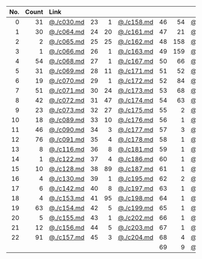 | No. | Count | Link | | | | | | |
|----:|----:|:------------------------|----:|----:|:------------------------|----:|----:|:------------------------|
|   0 |  31 | [@./c030.md](./c030.md) |  23 |   1 | [@./c158.md](./c158.md) |  46 |  54 | [@./c205.md](./c205.md) | 
|   1 |  30 | [@./c064.md](./c064.md) |  24 |  20 | [@./c161.md](./c161.md) |  47 |  21 | [@./c206.md](./c206.md) | 
|   2 |   2 | [@./c065.md](./c065.md) |  25 |  25 | [@./c162.md](./c162.md) |  48 | 158 | [@./c207.md](./c207.md) | 
|   3 |   1 | [@./c066.md](./c066.md) |  26 |   1 | [@./c163.md](./c163.md) |  49 | 159 | [@./c208.md](./c208.md) | 
|   4 |  54 | [@./c068.md](./c068.md) |  27 |   1 | [@./c167.md](./c167.md) |  50 |  66 | [@./c209.md](./c209.md) | 
|   5 |  31 | [@./c069.md](./c069.md) |  28 |  11 | [@./c171.md](./c171.md) |  51 |  52 | [@./c210.md](./c210.md) | 
|   6 |  19 | [@./c070.md](./c070.md) |  29 |   1 | [@./c172.md](./c172.md) |  52 |  84 | [@./c211.md](./c211.md) | 
|   7 |  51 | [@./c071.md](./c071.md) |  30 |  24 | [@./c173.md](./c173.md) |  53 |  68 | [@./c212.md](./c212.md) | 
|   8 |  42 | [@./c072.md](./c072.md) |  31 |  47 | [@./c174.md](./c174.md) |  54 |  63 | [@./c213.md](./c213.md) | 
|   9 |  23 | [@./c073.md](./c073.md) |  32 |  27 | [@./c175.md](./c175.md) |  55 |   2 | [@./c214.md](./c214.md) | 
|  10 |  18 | [@./c089.md](./c089.md) |  33 |  10 | [@./c176.md](./c176.md) |  56 |   1 | [@./c217.md](./c217.md) | 
|  11 |  46 | [@./c090.md](./c090.md) |  34 |   3 | [@./c177.md](./c177.md) |  57 |   3 | [@./c218.md](./c218.md) | 
|  12 |  76 | [@./c091.md](./c091.md) |  35 |   4 | [@./c178.md](./c178.md) |  58 |   1 | [@./c225.md](./c225.md) | 
|  13 |   8 | [@./c116.md](./c116.md) |  36 |   8 | [@./c181.md](./c181.md) |  59 |   1 | [@./c229.md](./c229.md) | 
|  14 |   1 | [@./c122.md](./c122.md) |  37 |   4 | [@./c186.md](./c186.md) |  60 |   1 | [@./c246.md](./c246.md) | 
|  15 |  10 | [@./c128.md](./c128.md) |  38 |  89 | [@./c187.md](./c187.md) |  61 |   1 | [@./c249.md](./c249.md) | 
|  16 |   4 | [@./c130.md](./c130.md) |  39 |   1 | [@./c195.md](./c195.md) |  62 |   2 | [@./c258.md](./c258.md) | 
|  17 |   6 | [@./c142.md](./c142.md) |  40 |   8 | [@./c197.md](./c197.md) |  63 |   1 | [@./c266.md](./c266.md) | 
|  18 |   4 | [@./c153.md](./c153.md) |  41 |  95 | [@./c198.md](./c198.md) |  64 |   1 | [@./c296.md](./c296.md) | 
|  19 |  63 | [@./c154.md](./c154.md) |  42 |   5 | [@./c199.md](./c199.md) |  65 |   1 | [@./c297.md](./c297.md) | 
|  20 |   5 | [@./c155.md](./c155.md) |  43 |   1 | [@./c202.md](./c202.md) |  66 |   1 | [@./c311.md](./c311.md) | 
|  21 |  12 | [@./c156.md](./c156.md) |  44 |   5 | [@./c203.md](./c203.md) |  67 |   1 | [@./extra_22.md](./extra_22.md) | 
|  22 |  91 | [@./c157.md](./c157.md) |  45 |   3 | [@./c204.md](./c204.md) |  68 |   4 | [@./extra_26.md](./extra_26.md) | 
| | | | | | |  69 |   9 | [@./extra_47.md](./extra_47.md) |
